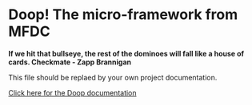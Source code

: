 Doop! The micro-framework from MFDC
===================================
**If we hit that bullseye, the rest of the dominoes will fall like a house of cards. Checkmate - Zapp Brannigan**


This file should be replaed by your own project documentation.


[Click here for the Doop documentation](DOOP/)
